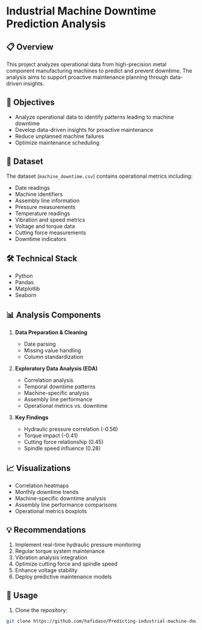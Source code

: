 # Industrial Machine Downtime Prediction Analysis

## 📋 Overview
This project analyzes operational data from high-precision metal component manufacturing machines to predict and prevent downtime. The analysis aims to support proactive maintenance planning through data-driven insights.

## 🎯 Objectives
- Analyze operational data to identify patterns leading to machine downtime
- Develop data-driven insights for proactive maintenance
- Reduce unplanned machine failures
- Optimize maintenance scheduling

## 💾 Dataset
The dataset (`machine_downtime.csv`) contains operational metrics including:
- Date readings
- Machine identifiers
- Assembly line information
- Pressure measurements
- Temperature readings
- Vibration and speed metrics
- Voltage and torque data
- Cutting force measurements
- Downtime indicators

## 🛠️ Technical Stack
- Python
- Pandas
- Matplotlib
- Seaborn

## 📊 Analysis Components
1. **Data Preparation & Cleaning**
   - Date parsing
   - Missing value handling
   - Column standardization

2. **Exploratory Data Analysis (EDA)**
   - Correlation analysis
   - Temporal downtime patterns
   - Machine-specific analysis
   - Assembly line performance
   - Operational metrics vs. downtime

3. **Key Findings**
   - Hydraulic pressure correlation (-0.56)
   - Torque impact (-0.41)
   - Cutting force relationship (0.45)
   - Spindle speed influence (0.28)

## 📈 Visualizations
- Correlation heatmaps
- Monthly downtime trends
- Machine-specific downtime analysis
- Assembly line performance comparisons
- Operational metrics boxplots

## 💡 Recommendations
1. Implement real-time hydraulic pressure monitoring
2. Regular torque system maintenance
3. Vibration analysis integration
4. Optimize cutting force and spindle speed
5. Enhance voltage stability
6. Deploy predictive maintenance models

## 📝 Usage
1. Clone the repository:
```bash
git clone https://github.com/hafidaso/Predicting-industrial-machine-downtime-Level-2/tree/main


